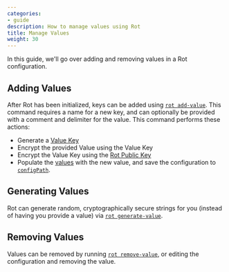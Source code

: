 ```yaml
---
categories:
- guide
description: How to manage values using Rot
title: Manage Values
weight: 30
---
```


In this guide, we'll go over adding and removing values in a Rot configuration.

## Adding Values

After Rot has been initialized, keys can be added using [`rot add-value`](../../references/cli#add-value).  This command requires a name for a new key, and can optionally be provided with a comment and delimiter for the value.  This command performs these actions:

- Generate a [Value Key](../../references/cryptography#value-key)
- Encrypt the provided Value using the Value Key
- Encrypt the Value Key using the [Rot Public Key](../../references/cryptography#rot-public-key)
- Populate the [values](../../references/config#decryptKeys) with the new value, and save the configuration to [`configPath`](../../references/config#configpath).

## Generating Values

Rot can generate random, cryptographically secure strings for you (instead of having you provide a value) via [`rot generate-value`](../../references/cli#generate-value).

## Removing Values

Values can be removed by running [`rot remove-value`](../../references/cli#remove-value), or editing the configuration and removing the value.
